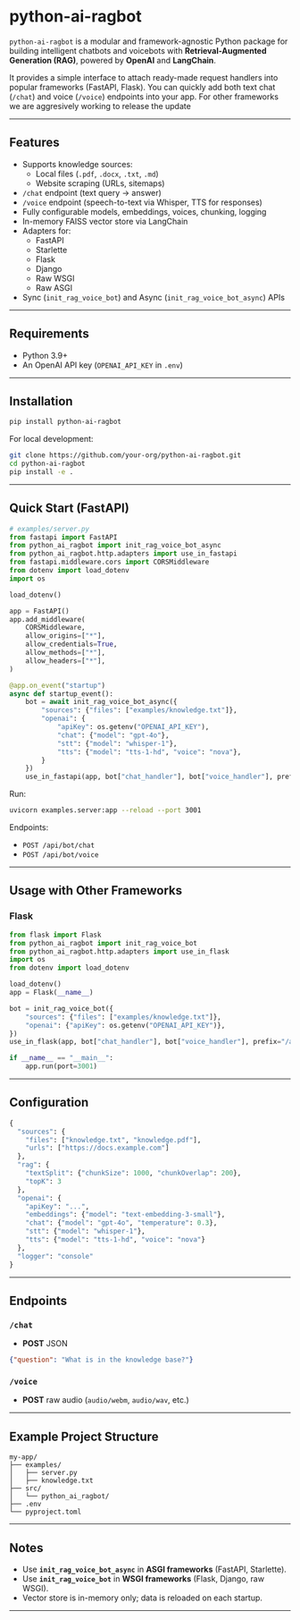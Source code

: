 # python-ai-ragbot

`python-ai-ragbot` is a modular and framework-agnostic Python package for building intelligent chatbots and voicebots with **Retrieval-Augmented Generation (RAG)**, powered by **OpenAI** and **LangChain**.

It provides a simple interface to attach ready-made request handlers into popular frameworks (FastAPI, Flask). You can quickly add both text chat (`/chat`) and voice (`/voice`) endpoints into your app. For other frameworks we are aggresively working to release the update

---

## Features

- Supports knowledge sources:
  - Local files (`.pdf`, `.docx`, `.txt`, `.md`)
  - Website scraping (URLs, sitemaps)
- `/chat` endpoint (text query → answer)
- `/voice` endpoint (speech-to-text via Whisper, TTS for responses)
- Fully configurable models, embeddings, voices, chunking, logging
- In-memory FAISS vector store via LangChain
- Adapters for:
  - FastAPI
  - Starlette
  - Flask
  - Django
  - Raw WSGI
  - Raw ASGI
- Sync (`init_rag_voice_bot`) and Async (`init_rag_voice_bot_async`) APIs

---

## Requirements

- Python 3.9+
- An OpenAI API key (`OPENAI_API_KEY` in `.env`)

---

## Installation

```bash
pip install python-ai-ragbot
```

For local development:

```bash
git clone https://github.com/your-org/python-ai-ragbot.git
cd python-ai-ragbot
pip install -e .
```

---

## Quick Start (FastAPI)

```python
# examples/server.py
from fastapi import FastAPI
from python_ai_ragbot import init_rag_voice_bot_async
from python_ai_ragbot.http.adapters import use_in_fastapi
from fastapi.middleware.cors import CORSMiddleware
from dotenv import load_dotenv
import os

load_dotenv()

app = FastAPI()
app.add_middleware(
    CORSMiddleware,
    allow_origins=["*"],
    allow_credentials=True,
    allow_methods=["*"],
    allow_headers=["*"],
)

@app.on_event("startup")
async def startup_event():
    bot = await init_rag_voice_bot_async({
        "sources": {"files": ["examples/knowledge.txt"]},
        "openai": {
            "apiKey": os.getenv("OPENAI_API_KEY"),
            "chat": {"model": "gpt-4o"},
            "stt": {"model": "whisper-1"},
            "tts": {"model": "tts-1-hd", "voice": "nova"},
        }
    })
    use_in_fastapi(app, bot["chat_handler"], bot["voice_handler"], prefix="/api/bot")
```

Run:

```bash
uvicorn examples.server:app --reload --port 3001
```

Endpoints:

- `POST /api/bot/chat`
- `POST /api/bot/voice`

---

## Usage with Other Frameworks

<!-- ### Starlette

```python
from starlette.applications import Starlette
from starlette.middleware.cors import CORSMiddleware
from python_ai_ragbot import init_rag_voice_bot_async
from python_ai_ragbot.http.adapters import use_in_starlette
import os, asyncio

app = Starlette()
app.add_middleware(CORSMiddleware, allow_origins=["*"])

@app.on_event("startup")
async def startup():
    bot = await init_rag_voice_bot_async({
        "sources": {"files": ["examples/knowledge.txt"]},
        "openai": {"apiKey": os.getenv("OPENAI_API_KEY")},
    })
    use_in_starlette(app, bot["chat_handler"], bot["voice_handler"], prefix="/api/bot")
```

--- -->

### Flask

```python
from flask import Flask
from python_ai_ragbot import init_rag_voice_bot
from python_ai_ragbot.http.adapters import use_in_flask
import os
from dotenv import load_dotenv

load_dotenv()
app = Flask(__name__)

bot = init_rag_voice_bot({
    "sources": {"files": ["examples/knowledge.txt"]},
    "openai": {"apiKey": os.getenv("OPENAI_API_KEY")},
})
use_in_flask(app, bot["chat_handler"], bot["voice_handler"], prefix="/api/bot")

if __name__ == "__main__":
    app.run(port=3001)
```

---

<!-- ### Django

```python
# myproject/urls.py
from django.urls import path
from python_ai_ragbot import init_rag_voice_bot
from python_ai_ragbot.http.adapters import use_in_django
import os
from dotenv import load_dotenv

load_dotenv()
urlpatterns = []

bot = init_rag_voice_bot({
    "sources": {"files": ["examples/knowledge.txt"]},
    "openai": {"apiKey": os.getenv("OPENAI_API_KEY")},
})
use_in_django(urlpatterns, bot["chat_handler"], bot["voice_handler"], prefix="/api/bot")
```

--- -->

<!-- ### Raw WSGI

```python
from wsgiref.simple_server import make_server
from python_ai_ragbot import init_rag_voice_bot
from python_ai_ragbot.http.adapters import use_in_wsgi
import os

bot = init_rag_voice_bot({
    "sources": {"files": ["examples/knowledge.txt"]},
    "openai": {"apiKey": os.getenv("OPENAI_API_KEY")},
})

app = {}
use_in_wsgi(app, bot["chat_handler"], bot["voice_handler"], prefix="/api/bot")

with make_server("", 3001, app["wsgi"]) as httpd:
    print("Serving on port 3001...")
    httpd.serve_forever()
```

---

### Raw ASGI

```python
import uvicorn
from python_ai_ragbot import init_rag_voice_bot_async
from python_ai_ragbot.http.adapters import use_in_starlette
from starlette.applications import Starlette
import os

app = Starlette()

@app.on_event("startup")
async def startup():
    bot = await init_rag_voice_bot_async({
        "sources": {"files": ["examples/knowledge.txt"]},
        "openai": {"apiKey": os.getenv("OPENAI_API_KEY")},
    })
    use_in_starlette(app, bot["chat_handler"], bot["voice_handler"], prefix="/api/bot")

if __name__ == "__main__":
    uvicorn.run(app, host="0.0.0.0", port=3001)
```

--- -->

## Configuration

```python
{
  "sources": {
    "files": ["knowledge.txt", "knowledge.pdf"],
    "urls": ["https://docs.example.com"]
  },
  "rag": {
    "textSplit": {"chunkSize": 1000, "chunkOverlap": 200},
    "topK": 3
  },
  "openai": {
    "apiKey": "...",
    "embeddings": {"model": "text-embedding-3-small"},
    "chat": {"model": "gpt-4o", "temperature": 0.3},
    "stt": {"model": "whisper-1"},
    "tts": {"model": "tts-1-hd", "voice": "nova"}
  },
  "logger": "console"
}
```

---

## Endpoints

### `/chat`
- **POST** JSON
```json
{"question": "What is in the knowledge base?"}
```

### `/voice`
- **POST** raw audio (`audio/webm`, `audio/wav`, etc.)

---

## Example Project Structure

```
my-app/
├── examples/
│   ├── server.py
│   ├── knowledge.txt
├── src/
│   └── python_ai_ragbot/
├── .env
└── pyproject.toml
```

---

## Notes

- Use **`init_rag_voice_bot_async`** in **ASGI frameworks** (FastAPI, Starlette).  
- Use **`init_rag_voice_bot`** in **WSGI frameworks** (Flask, Django, raw WSGI).  
- Vector store is in-memory only; data is reloaded on each startup.  

---

